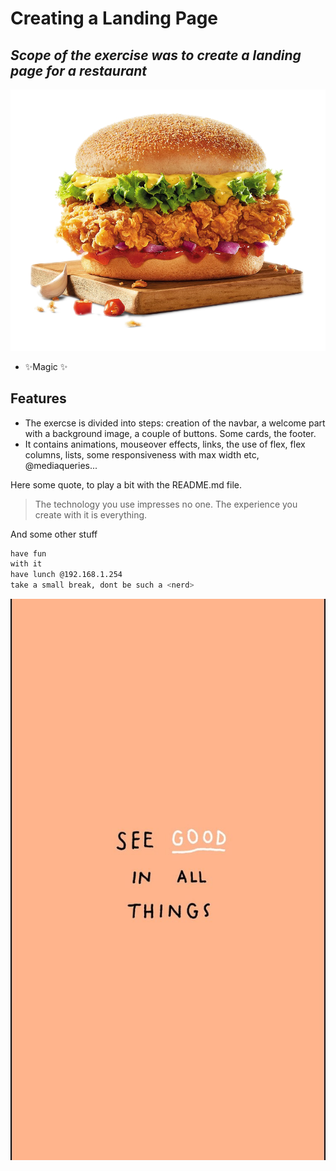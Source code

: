 # Creating a Landing Page
## _Scope of the exercise was to create a landing page for a restaurant_

[![PM|Restaurant webpage](.\assets\header\logo.png)](.\index.html)

- ✨Magic ✨

## Features

- The exercse is divided into steps: creation of the navbar, a welcome part with a background image, a couple of buttons. Some cards, the footer.
- It contains animations, mouseover effects, links, the use of flex, flex columns, lists, some responsiveness with max width etc, @mediaqueries...

Here some quote, to play a bit with the README.md file.
> The technology you use impresses no one. 
> The experience you create with it is everything.

And some other stuff

```sh
have fun
with it
have lunch @192.168.1.254
take a small break, dont be such a <nerd>
```

![](.\assets\readme\quote1.jpg)